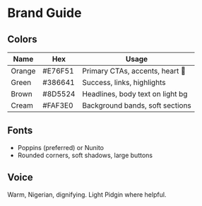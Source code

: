 # Brand Guide

## Colors
| Name | Hex | Usage |
|------|-----|-------|
| Orange | #E76F51 | Primary CTAs, accents, heart 🧡 |
| Green  | #386641 | Success, links, highlights |
| Brown  | #8D5524 | Headlines, body text on light bg |
| Cream  | #FAF3E0 | Background bands, soft sections |

## Fonts
- Poppins (preferred) or Nunito
- Rounded corners, soft shadows, large buttons

## Voice
Warm, Nigerian, dignifying. Light Pidgin where helpful.
